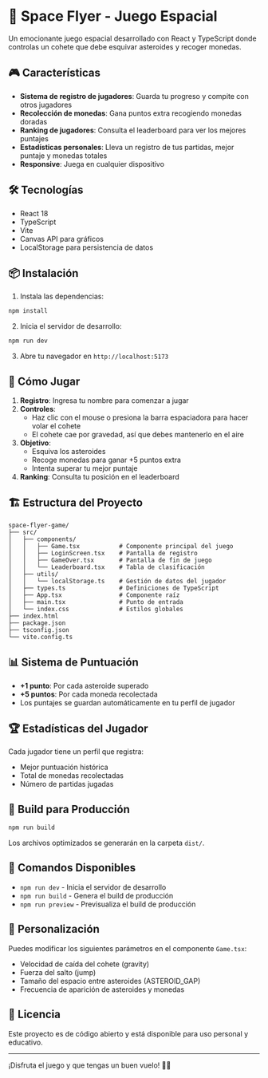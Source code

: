 # 🚀 Space Flyer - Juego Espacial

Un emocionante juego espacial desarrollado con React y TypeScript donde controlas un cohete que debe esquivar asteroides y recoger monedas.

## 🎮 Características

- **Sistema de registro de jugadores**: Guarda tu progreso y compite con otros jugadores
- **Recolección de monedas**: Gana puntos extra recogiendo monedas doradas
- **Ranking de jugadores**: Consulta el leaderboard para ver los mejores puntajes
- **Estadísticas personales**: Lleva un registro de tus partidas, mejor puntaje y monedas totales
- **Responsive**: Juega en cualquier dispositivo

## 🛠️ Tecnologías

- React 18
- TypeScript
- Vite
- Canvas API para gráficos
- LocalStorage para persistencia de datos

## 📦 Instalación

1. Instala las dependencias:
```bash
npm install
```

2. Inicia el servidor de desarrollo:
```bash
npm run dev
```

3. Abre tu navegador en `http://localhost:5173`

## 🎯 Cómo Jugar

1. **Registro**: Ingresa tu nombre para comenzar a jugar
2. **Controles**: 
   - Haz clic con el mouse o presiona la barra espaciadora para hacer volar el cohete
   - El cohete cae por gravedad, así que debes mantenerlo en el aire
3. **Objetivo**: 
   - Esquiva los asteroides
   - Recoge monedas para ganar +5 puntos extra
   - Intenta superar tu mejor puntaje
4. **Ranking**: Consulta tu posición en el leaderboard

## 🏗️ Estructura del Proyecto

```
space-flyer-game/
├── src/
│   ├── components/
│   │   ├── Game.tsx           # Componente principal del juego
│   │   ├── LoginScreen.tsx    # Pantalla de registro
│   │   ├── GameOver.tsx       # Pantalla de fin de juego
│   │   └── Leaderboard.tsx    # Tabla de clasificación
│   ├── utils/
│   │   └── localStorage.ts    # Gestión de datos del jugador
│   ├── types.ts               # Definiciones de TypeScript
│   ├── App.tsx                # Componente raíz
│   ├── main.tsx               # Punto de entrada
│   └── index.css              # Estilos globales
├── index.html
├── package.json
├── tsconfig.json
└── vite.config.ts
```

## 📊 Sistema de Puntuación

- **+1 punto**: Por cada asteroide superado
- **+5 puntos**: Por cada moneda recolectada
- Los puntajes se guardan automáticamente en tu perfil de jugador

## 🏆 Estadísticas del Jugador

Cada jugador tiene un perfil que registra:
- Mejor puntuación histórica
- Total de monedas recolectadas
- Número de partidas jugadas

## 🚀 Build para Producción

```bash
npm run build
```

Los archivos optimizados se generarán en la carpeta `dist/`.

## 📝 Comandos Disponibles

- `npm run dev` - Inicia el servidor de desarrollo
- `npm run build` - Genera el build de producción
- `npm run preview` - Previsualiza el build de producción

## 🎨 Personalización

Puedes modificar los siguientes parámetros en el componente `Game.tsx`:
- Velocidad de caída del cohete (gravity)
- Fuerza del salto (jump)
- Tamaño del espacio entre asteroides (ASTEROID_GAP)
- Frecuencia de aparición de asteroides y monedas

## 📄 Licencia

Este proyecto es de código abierto y está disponible para uso personal y educativo.

---

¡Disfruta el juego y que tengas un buen vuelo! 🚀✨
